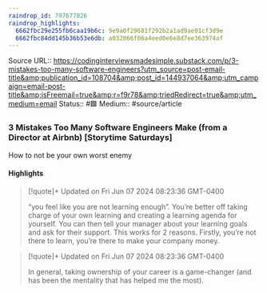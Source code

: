 ```yaml
---
raindrop_id: 797677826
raindrop_highlights:
  6662fbc29e255fb6caa19b6c: 9e9a0f29681f292b2a1ad9ae91cf3d9e
  6662fbc84dd145b36b53e6db: a032066f06a4eed0e6e8d7ee363974af
---
```


Source URL:: https://codinginterviewsmadesimple.substack.com/p/3-mistakes-too-many-software-engineers?utm_source=post-email-title&amp;publication_id=108704&amp;post_id=144937064&amp;utm_campaign=email-post-title&amp;isFreemail=true&amp;r=f9r78&amp;triedRedirect=true&amp;utm_medium=email
Status:: #🟩 
Medium:: #source/article


### 3 Mistakes Too Many Software Engineers Make (from a Director at Airbnb) [Storytime Saturdays]

How to not be your own worst enemy

#### Highlights

> [!quote]+ Updated on Fri Jun 07 2024 08:23:36 GMT-0400
>
> “you feel like you are not learning enough”. You’re better off taking charge of your own learning and creating a learning agenda for yourself. You can then tell your manager about your learning goals and ask for their support. This works for 2 reasons. Firstly, you’re not there to learn, you’re there to make your company money.

> [!quote]+ Updated on Fri Jun 07 2024 08:23:36 GMT-0400
>
> In general, taking ownership of your career is a game-changer (and has been the mentality that has helped me the most).
